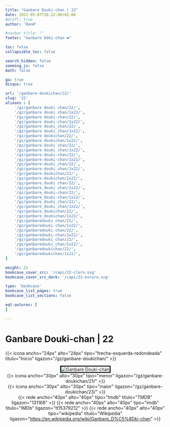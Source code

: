 ```yaml
---
title: "Ganbare Douki-chan | 22"
date: 2022-05-07T16:22:00+02:00
#draft: true
author: 'Ran#'

#navbar_title: ""
footer: "Ganbare Dōki-chan ❤️"

toc: false
collapsible_toc: false

search_hidden: false
zooming_js: false
math: false

ga: true
disqus: true

url: '/ganbare-doukichan/22/'
slug: '22'
aliases : [
    '/gz/ganbare douki chan/22/',
    '/gz/ganbare douki chan/1x22/',
    '/gz/ganbare douki-chan/22/',
    '/gz/ganbare douki-chan/1x22/',
    '/gz/ganbare douki_chan/22/',
    '/gz/ganbare douki_chan/1x22/',
    '/gz/ganbare doukichan/22/',
    '/gz/ganbare doukichan/1x22/',
    '/gz/ganbare-douki chan/22/',
    '/gz/ganbare-douki chan/1x22/',
    '/gz/ganbare-douki-chan/22/',
    '/gz/ganbare-douki-chan/1x22/',
    '/gz/ganbare-douki_chan/22/',
    '/gz/ganbare-douki_chan/1x22/',
    '/gz/ganbare-doukichan/22/',
    '/gz/ganbare-doukichan/1x22/',
    '/gz/ganbare_douki chan/22/',
    '/gz/ganbare_douki chan/1x22/',
    '/gz/ganbare_douki-chan/22/',
    '/gz/ganbare_douki-chan/1x22/',
    '/gz/ganbare_douki_chan/22/',
    '/gz/ganbare_douki_chan/1x22/',
    '/gz/ganbare_doukichan/22/',
    '/gz/ganbare_doukichan/1x22/',
    '/gz/ganbaredouki chan/22/',
    '/gz/ganbaredouki chan/1x22/',
    '/gz/ganbaredouki-chan/22/',
    '/gz/ganbaredouki-chan/1x22/',
    '/gz/ganbaredouki_chan/22/',
    '/gz/ganbaredouki_chan/1x22/',
    '/gz/ganbaredoukichan/22/',
    '/gz/ganbaredoukichan/1x22/',
]

weight: 22
bookcase_cover_src: '/capi/22-claro.svg'
bookcase_cover_src_dark: '/capi/22-escuro.svg'

type: 'bookcase'
bookcase_list_pages: true
bookcase_list_sections: false

eqt-autores: [
]

---
```


# Ganbare Douki-chan | 22

{{< icona ancho="24px" alto="24px" tipo="frecha-esquerda-redondeada" titulo="Inicio" ligazon="/gz/ganbare-doukichan/" >}}

<div style="text-align: center">
<img style="border: 3px solid currentColor" title="Ganbare Douki-chan" alt="Ganbare Douki-chan" src="https://www.themoviedb.org/t/p/original/7gswLJ4EmP9np3s1EjpzFW9b2WO.jpg">

<br>

<div style="float: left">
{{< icona ancho="30px" alto="30px" tipo="menor" ligazon="/gz/ganbare-doukichan/21/" >}}
</div>
<div style="float: right">
{{< icona ancho="30px" alto="30px" tipo="maior" ligazon="/gz/ganbare-doukichan/23/" >}}
</div>

{{< rede ancho="40px" alto="40px" tipo="tmdb" titulo="TMDB" ligazon="131168" >}}
{{< rede ancho="40px" alto="40px" tipo="imdb" titulo="IMDb" ligazon="tt15379212" >}}
{{< rede ancho="40px" alto="40px" tipo="wikipedia" titulo="Wikipedia" ligazon="https://en.wikipedia.org/wiki/Ganbare_D%C5%8Dki-chan" >}}
</div>
<br>

<!--
{{< sub ancho="50" alto="50" titulo="" ligazon="/sub/ganbare_doukichan/ganbare_doukichan-22.gz.ass" autor="Fansubgalego" >}}
->
